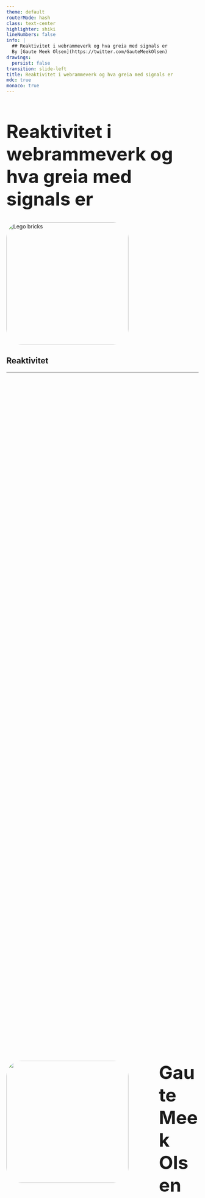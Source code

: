 ```yaml
---
theme: default
routerMode: hash
class: text-center
highlighter: shiki
lineNumbers: false
info: |
  ## Reaktivitet i webrammeverk og hva greia med signals er
  By [Gaute Meek Olsen](https://twitter.com/GauteMeekOlsen)
drawings:
  persist: false
transition: slide-left
title: Reaktivitet i webrammeverk og hva greia med signals er
mdc: true
monaco: true
---
```


<h1 class="translate-y-30px">Reaktivitet i webrammeverk og hva greia med signals er</h1>

<img src="/bricks.svg" alt="Lego bricks" class="scale-70 translate-y-30px">

<h2 class="scale-80 translate-x--228px translate-y--190px c-black">Reaktivitet</h2>

---

<div class="row">
  <img src="/gaute.jpg">
  <div class="column">
    <h1>Gaute Meek Olsen</h1>
    <Capra/>
  </div>
</div>

<style>
.row{
  display: flex;
  justify-content: center;
  align-items: center;
  height: 100%;
  gap: 5rem;
}

.column{
  display: flex;
  flex-direction: column;
  justify-content: center;
}

img{
  height: 320px;
  border-radius: 40px;
}

h1{
  font-size: 3rem;
}
</style>

---

# Regneark

<SpreadSheet />

---
src: ./pages/signals.md
---
---
transition: fade
---

# Reaktivitet tabell

|                                            | <logos-react class="text-5xl"/> | <logos-svelte-icon class="text-5xl svelte"/> | <logos-vue class="text-5xl"/> | <logos-solidjs-icon class="text-5xl"/>   | <logos-preact class="text-5xl"/>   | <logos-qwik-icon class="text-5xl"/>   | <logos-angular-icon class="text-5xl"/>   | <logos-svelte-icon class="text-5xl svelte"/> |
| ------------------------------------------ | ------------------------------- | -------------------------------------------- | ----------------------------- | ---------------------------------------- | ---------------------------------- | ------------------------------------- | ---------------------------------------- | -------------------------------------------- |
| mutable vs immutable API                   |                                 |                                              |                               |                                          |                                    |                                       |                                          |                                              |
| State er alltid i sync                     |                                 |                                              |                               |                                          |                                    |                                       |                                          |                                              |
| Re-render                                  |                                 |                                              |                               |                                          |                                    |                                       |                                          |                                              |
| Fungerer utenfor komponenten               |                                 |                                              |                               |                                          |                                    |                                       |                                          |                                              |
| Fungerer utenfor rammeverk                 |                                 |                                              |                               |                                          |                                    |                                       |                                          |                                              |

<style>
.svelte {
  outline: 1px dashed red;
}
</style>

---

# Reaktivitet tabell

|                                            | <logos-react class="text-5xl"/> | <logos-vue class="text-5xl"/> | <logos-solidjs-icon class="text-5xl"/>   | <logos-preact class="text-5xl"/>   | <logos-qwik-icon class="text-5xl"/>   | <logos-angular-icon class="text-5xl"/>   | <logos-svelte-icon class="text-5xl"/> |
| ------------------------------------------ | ------------------------------- | ----------------------------- | ---------------------------------------- | ---------------------------------- | ------------------------------------- | ---------------------------------------- | ------------------------------------- |
| mutable vs immutable API                   |                                 |                               |                                          |                                    |                                       |                                          |                                       |
| State er alltid i sync                     |                                 |                               |                                          |                                    |                                       |                                          |                                       |
| Re-render                                  |                                 |                               |                                          |                                    |                                       |                                          |                                       |
| Fungerer utenfor komponenten               |                                 |                               |                                          |                                    |                                       |                                          |                                       |
| Fungerer utenfor rammeverk                 |                                 |                               |                                          |                                    |                                       |                                          |                                       |

---
src: ./pages/react.md
---

---
src: ./pages/vue.md
---

---
src: ./pages/solid.md
---

---
src: ./pages/preact.md
---

---
src: ./pages/qwik.md
---

---
src: ./pages/angular.md
---

---
src: ./pages/svelte5.md
---
---

# Reaktivitet API

|                              | <logos-react class="text-5xl"/> | <logos-vue class="text-5xl"/> | <logos-solidjs-icon class="text-5xl"/> | <logos-preact class="text-5xl"/> | <logos-qwik-icon class="text-5xl"/> | <logos-angular-icon class="text-5xl"/> | <logos-svelte-icon class="text-5xl"/> |
| -----------------------------| ------------------------------- | ----------------------------- | -------------------------------------- | -------------------------------- | ----------------------------------- | -------------------------------------- | ------------------------------------- |
| State                        | `useState`                      | `ref`/`reactive`              | `createSignal`                         | `signal`                         | `useSignal`                         | `signal`                               | `$state`                              |
| Beregnet tilstand            | `useMemo`                       | `computed`                    | `() => `                               | `computed`                       | `useComputed$`                      | `computed`                             | `$derived`                            |
| Effekt                       | `useEffect`                     | `watchEffect`                 | `createEffect`                         | `effect`                         | `useTask$`                          | `effect`                               | `$effect`                             |

<style>
table {
  scale: 0.9;
  translate: -46px 0;
}
</style>

---

# Reaktivitet tabell

|                              | <logos-react class="text-5xl"/>                | <logos-vue class="text-5xl"/>                       | <logos-solidjs-icon class="text-5xl"/>               | <logos-preact class="text-5xl"/>                     | <logos-qwik-icon class="text-5xl"/>                  | <logos-angular-icon class="text-5xl"/>              | <logos-svelte-icon class="text-5xl"/>                |
| -----------------------------| ---------------------------------------------- | --------------------------------------------------- | ---------------------------------------------------- | ---------------------------------------------------- | ---------------------------------------------------- | --------------------------------------------------- | ---------------------------------------------------- |
| mutable vs immutable API     | Immutable                                      | Mutable                                             | Immutable                                            | Mutable                                              | Mutable                                              | Immutable                                           | Mutable                                              |
| State er alltid i sync       | <emojione-cross-mark-button class="text-2xl"/> | <emojione-white-heavy-check-mark class="text-2xl"/> | <emojione-white-heavy-check-mark class="text-2xl"/>  | <emojione-white-heavy-check-mark class="text-2xl"/>  | <emojione-cross-mark-button class="text-2xl"/>       | <emojione-white-heavy-check-mark class="text-2xl"/> | <emojione-white-heavy-check-mark class="text-2xl"/>  |
| Re-render                    | <noto-deciduous-tree class="text-2xl"/>        | <openmoji-puzzle-piece class="text-3xl"/>           | <material-symbols-jump-to-element class="text-3xl"/> | <material-symbols-jump-to-element class="text-3xl"/> | <material-symbols-jump-to-element class="text-3xl"/> | <noto-deciduous-tree class="text-2xl"/>             | <material-symbols-jump-to-element class="text-3xl"/> |
| Fungerer utenfor komponenten | <emojione-cross-mark-button class="text-2xl"/> | <emojione-white-heavy-check-mark class="text-2xl"/> | <emojione-white-heavy-check-mark class="text-2xl"/>  | <emojione-white-heavy-check-mark class="text-2xl"/>  | <emojione-cross-mark-button class="text-2xl"/>       | <openmoji-palm-down-hand class="text-2xl"/>(2/3)    | <emojione-white-heavy-check-mark class="text-2xl"/>  |
| Fungerer utenfor rammeverk   | <emojione-cross-mark-button class="text-2xl"/> | <emojione-white-heavy-check-mark class="text-2xl"/> | <openmoji-palm-down-hand class="text-2xl"/>          | <emojione-white-heavy-check-mark class="text-2xl"/>  | <emojione-cross-mark-button class="text-2xl"/>       | <openmoji-palm-down-hand class="text-2xl"/>(2/3)    | <emojione-cross-mark-button class="text-2xl"/>       |

---
layout: center
---

# Takk for mæ!
